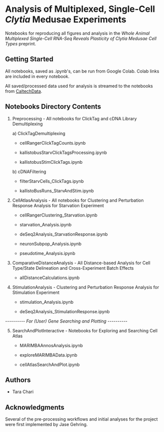 # Analysis of Multiplexed, Single-Cell *Clytia* Medusae Experiments
Notebooks for reproducing all figures and analysis in the *Whole Animal Multiplexed Single-Cell RNA-Seq Reveals Plasticity of *Clytia* Medusae Cell Types* preprint.

## Getting Started

All notebooks, saved as .ipynb's, can be run from Google Colab. Colab links are included in every notebook.

All saved/processed data used for analysis is streamed to the notebooks from [CaltechData](https://data.caltech.edu/).

## Notebooks Directory Contents

1) Preprocessing - All notebooks for ClickTag and cDNA Library Demultiplexing

    a) ClickTagDemultiplexing
    
      * cellRangerClickTagCounts.ipynb
      
      * kallistobusStarvClickTagsProcessing.ipynb
      
      * kallistobusStimClickTags.ipynb
    
    b) cDNAFiltering
    
      * filterStarvCells_ClickTags.ipynb
      
      * kallistoBusRuns_StarvAndStim.ipynb
	
2) CellAtlasAnalysis  - All notebooks for Clustering and Perturbation Response Analysis for Starvation Experiment

    * cellRangerClustering_Starvation.ipynb
    
    * starvation_Analysis.ipynb
    
    * deSeq2Analysis_StarvationResponse.ipynb
    
    * neuronSubpop_Analysis.ipynb
    
    * pseudotime_Analysis.ipynb
    
    
3) ComparativeDistanceAnalysis - All Distance-based Analysis for Cell Type/State Delineation and Cross-Experiment Batch Effects
  
    * allDistanceCalculations.ipynb
 
4) StimulationAnalysis - Clustering and Perturbation Response Analysis for Stimulation Experiment

    * stimulation_Analysis.ipynb
    
    * deSeq2Analysis_StimulationResponse.ipynb
   
   
*---------- For (User) Gene Searching and Plotting ----------*

5) SearchAndPlotInteractive - Notebooks for Exploring and Searching Cell Atlas

    * MARIMBAAnnosAnalysis.ipynb
    
    * exploreMARIMBAData.ipynb
    
    * cellAtlasSearchAndPlot.ipynb




## Authors

* Tara Chari

## Acknowledgments

Several of the pre-processing workflows and initial analyses for the project were first implemented by Jase Gehring.








